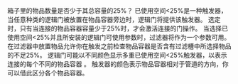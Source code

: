 <lore>
箱子里的物品数量是否少于其总容量的25%？
</lore>
<no_lore>
已使用空间&lt;25%是一种触发器，当任意种类的逻辑门被放置在物品容器旁边时，逻辑门将提供该触发器。
</no_lore>

<chapter name="条件"/>
选定时，只有当连接的物品容器容量少于25%时，才会激活连接的门操作。

<chapter name="参数"/>
当选择已使用空间&lt;25%并且所安装的逻辑门可使用参数时，过滤器将作为一个参数可用。
在过滤器中放置物品允许你在触发之前检查物品容器是否含有过滤槽中所选择物品的不足25%。

<chapter name="触发器方向"/>
逻辑门可能以不同颜色显示多重已使用空间&lt;25%触发器，以表示连接的每个不同的物品容器 。
触发器的颜色表示物品容器相对于管道的方向，你可以借此区分各个物品容器。
